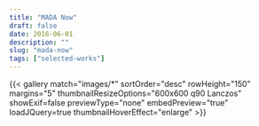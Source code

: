 ```yaml
---
title: "MADA Now"
draft: false
date: 2016-06-01
description: ""
slug: "mada-now"
tags: ["selected-works"]
---
```


{{< gallery match="images/*" sortOrder="desc" rowHeight="150" margins="5" thumbnailResizeOptions="600x600 q90 Lanczos" showExif=false previewType="none" embedPreview="true" loadJQuery=true thumbnailHoverEffect="enlarge" >}}